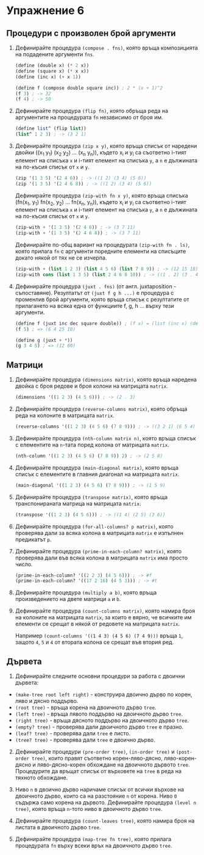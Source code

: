 Упражнение 6
============

Процедури с произволен брой аргументи
-------------------------------------

1. Дефинирайте процедура `(compose . fns)`, която връща композицията на
подадените аргументи `fns`.

   ```scheme
   (define (double x) (* 2 x))
   (define (square x) (* x x))
   (define (inc x) (+ x 1))

   (define f (compose double square inc)) ; 2 * (x + 1)^2
   (f 3) ; -> 32
   (f 4) ; -> 50
   ```

2. Дефинирайте процедура `(flip fn)`, която обръща реда на аргументите на
процедурата `fn` независимо от броя им.

   ```scheme
   (define list^ (flip list))
   (list^ 1 2 3) ; -> (3 2 1)
   ```

3. Дефинирайте процедура `(zip x y)`, която връща списък от наредени двойки
((x<sub>1</sub> y<sub>1</sub>) (x<sub>2</sub> y<sub>2</sub>) ... (x<sub>n</sub>
y<sub>n</sub>)), където x<sub>i</sub> и y<sub>i</sub> са съответно i-тият
елемент на списъка `x` и i-тият елемент на списъка `y`, а `n` е дължината на
по-късия списък от `x` и `y`.

   ```scheme
   (zip '(1 3 5) '(2 4 6)) ; -> ((1 2) (3 4) (5 6))
   (zip '(1 3 5) '(2 4 6 8)) ; -> ((1 2) (3 4) (5 6))
   ```

   Дефинирайте процедура `(zip-with fn x y)`, която връща списъка
   (fn(x<sub>1</sub>, y<sub>1</sub>) fn(x<sub>2</sub>, y<sub>2</sub>) ...
   fn(x<sub>n</sub>, y<sub>n</sub>)), където x<sub>i</sub> и y<sub>i</sub> са
   съответно i-тият елемент на списъка `x` и i-тият елемент на списъка `y`, а
   `n` е дължината на по-късия списък от `x` и `y`.

   ```scheme
   (zip-with + '(1 3 5) '(2 4 6)) ; -> (3 7 11)
   (zip-with + '(1 3 5) '(2 4 6 8)) ; -> (3 7 11)
   ```

   Дефинирайте по-общ вариант на процедурата `(zip-with fn . ls)`, която прилага
   `fn` с аргументи поредните елементи на списъците докато някой от тях не се
   изчерпа.

   ```scheme
   (zip-with + (list 1 2 3) (list 4 5 6) (list 7 8 9)) ; -> (12 15 18)
   (zip-with cons (list 1 3 5) (list 2 4 6 8 10)) ; -> ((1 . 2) (3 . 4) (5 . 6))
   ```

4. Дефинирайте процедура `(juxt . fns)` (от англ. juxtaposition - съпоставяне).
Резултатът от `(juxt f g h ...)` e процедура с променлив брой аргументи, която
връща списък с резултатите от прилагането на всяка една от функциите f, g, h ...
върху тези аргументи.

   ```scheme
   (define f (juxt inc dec square double)) ; (f x) = (list (inc x) (dec x) (square x) (double x))
   (f 5) ; => (6 4 25 10)

   (define g (juxt + *))
   (g 3 4 5) ; => (12 60)
   ```

Матрици
-------

1. Дефинирайте процедура `(dimensions matrix)`, която връща наредена двойка с
броя редове и броя колони на матрицата `matrix`.

   ```scheme
   (dimensions '((1 2 3) (4 5 6))) ; -> (2 . 3)
   ```

2. Дефинирайте процедура `(reverse-columns matrix)`, която обръща реда на
колоните в матрицата `matrix`.

   ```scheme
   (reverse-columns '((1 2 3) (4 5 6) (7 8 9))) ; -> ((3 2 1) (6 5 4) (9 8 7))
   ```

3. Дефинирайте процедура `(nth-column matrix n)`, която връща списък с
елементите на `n`-тата поред колона от матрицата `matrix`.

   ```scheme
   (nth-column '((1 2 3) (4 5 6) (7 8 9)) 2) ; -> (2 5 8)
   ```

4. Дефинирайте процедура `(main-diagonal matrix)`, която връща списък с
елементите в главния диагонал на матрицата `matrix`.

   ```scheme
   (main-diagonal '((1 2 3) (4 5 6) (7 8 9))) ; -> (1 5 9)
   ```

5. Дефинирайте процедура `(transpose matrix)`, която връща транспонираната
матрица на матрицата `matrix`.

   ```scheme
   (transpose '((1 2 3) (4 5 6))) ; -> ((1 4) (2 5) (3 6))
   ```

6. Дефинирайте процедура `(for-all-columns? p matrix)`, която проверява дали за
всяка колона в матрицата `matrix` е изпълнен предикатът `p`.

7. Дефинирайте процедура `(prime-in-each-column? matrix)`, която проверява дали
във всяка колона в матрицата `matrix` има просто число.

   ```scheme
   (prime-in-each-column? '((2 2 3) (4 5 6))) ; -> #f
   (prime-in-each-column? '((17 2 16) (4 5 3))) ; -> #t
   ```

8. Дефинирайте процедура `(multiply a b)`, която връща произведението на двете
матрици `a` и `b`.

9. Дефинирайте процедура `(count-columns matrix)`, която намира броя на колоните
на матрицата `matrix`, за които е вярно, че всичките им елементи се срещат в
някой от редовете на матрицата `matrix`.

   Например `(count-columns '((1 4 3) (4 5 6) (7 4 9)))` връща `1`,
   защото `4`, `5` и `4` от втората колона се срещат във втория ред.

Дървета
-------

1. Дефинирайте следните основни процедури за работа с двоични дървета:
* `(make-tree root left right)` - конструира двоично дърво по корен, ляво и
дясно поддърво.
* `(root tree)` - връща корена на двоичното дърво `tree`.
* `(left tree)` - връща лявото поддърво на двоичното дърво `tree`.
* `(right tree)` - връща дясното поддърво на двоичното дърво `tree`.
* `(empty? tree)` - проверява дали двоичното дърво `tree` е празно.
* `(leaf? tree)` - проверява дали `tree` е листо.
* `(tree? tree)` - проверява дали `tree` е двоично дърво.

2. Дефинирайте процедури `(pre-order tree)`, `(in-order tree)` и
`(post-order tree)`, които правят съответно корен-ляво-дясно, ляво-корен-дясно и
ляво-дясно-корен обхождане на двоичното дървото `tree`. Процедурите да връщат
списък от върховете на `tree` в реда на тяхното обхождане.

3. Ниво `n` в двоично дърво наричаме списък от всички върхове на двоичното
дърво, които са на разстояние `n` от корена. Ниво `0` съдържа само корена на
дървото. Дефинирайте процедура `(level n tree)`, която връща `n`-тото ниво в
двоичното дърво `tree`.

4. Дефинирайте процедура `(count-leaves tree)`, която намира броя на листата в
двоичното дърво `tree`.

5. Дефинирайте процедура `(map-tree fn tree)`, която прилага процедурата `fn`
върху всеки връх на двоичното дърво `tree`.